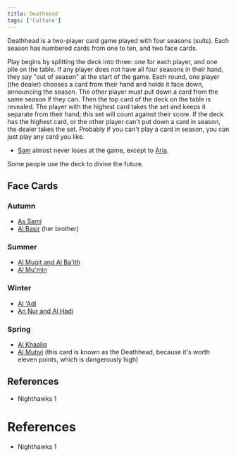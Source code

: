```yaml
---
title: Deathhead
tags: ['Culture']
---
```

Deathhead is a two-player card game played with four seasons (suits). Each season has numbered cards from one to ten, and two face cards.

Play begins by splitting the deck into three: one for each player, and one pile on the table. If any player does not have all four seasons in their hand, they say "out of season" at the start of the game.
Each round, one player (the dealer) chooses a card from their hand and holds it face down, announcing the season. The other player must put down a card from the same season if they can. Then the top card of the deck on the table is revealed. The player with the highest card takes the set and keeps it separate from their hand; this set will count against their score. If the deck has the highest card, or the other player can't put down a card in season, the dealer takes the set. Probably if you can't play a card in season, you can just play any card you like.

- [Sam](_wiki/sam.md) almost never loses at the game, except to [Aria](_wiki/aria.md).

Some people use the deck to divine the future.
## Face Cards
### Autumn
- [As Sami](_wiki/as-sami.md)
- [Al Basir](_wiki/al-basir.md) (her brother)
### Summer
- [Al Muqit and Al Ba'ith](_wiki/al-muqit-and-al-baith.md)
- [Al Mu'min](_wiki/al-mumin.md)
### Winter
- [Al 'Adl](_wiki/al-adl.md)
- [An Nur and Al Hadi](_wiki/an-nur-and-al-hadi.md)
### Spring
- [Al Khaaliq](_wiki/al-khaaliq.md)
- [Al Muhyi](_wiki/al-muhyi.md) (this card is known as the Deathhead, because it's worth eleven points, which is dangerously high)

## References
- Nighthawks 1
# References
- Nighthawks 1

